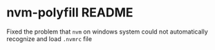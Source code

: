 # nvm-polyfill README

Fixed the problem that `nvm` on windows system could not automatically recognize and load `.nvmrc` file
